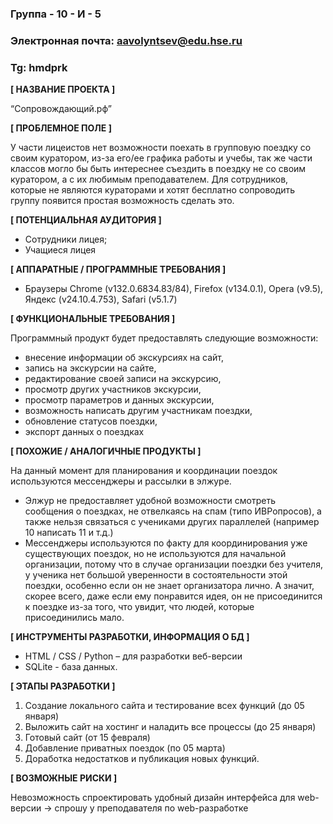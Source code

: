 ### Группа - 10 - И - 5
### Электронная почта: aavolyntsev@edu.hse.ru
### Tg: hmdprk
**[ НАЗВАНИЕ ПРОЕКТА ]**

“Сопровождающий.рф”

**[ ПРОБЛЕМНОЕ ПОЛЕ ]**

У части лицеистов нет возможности поехать в групповую поездку со своим куратором, из-за его/ее графика работы и учебы, так же части классов могло бы быть интереснее съездить в поездку не со своим куратором, а с их любимым преподавателем. Для сотрудников, которые не являются кураторами и хотят бесплатно сопроводить группу появится простая возможность сделать это.

**[ ПОТЕНЦИАЛЬНАЯ АУДИТОРИЯ ]**

- Сотрудники лицея;
- Учащиеся лицея

**[ АППАРАТНЫЕ / ПРОГРАММНЫЕ ТРЕБОВАНИЯ ]**

- Браузеры Chrome (v132.0.6834.83/84), Firefox (v134.0.1), Opera (v9.5), Яндекс (v24.10.4.753), Safari (v5.1.7)

**[ ФУНКЦИОНАЛЬНЫЕ ТРЕБОВАНИЯ ]**

Программный продукт будет предоставлять следующие возможности:
   - внесение информации об экскурсиях на сайт,
   - запись на экскурсии на сайте,
   - редактирование своей записи на экскурсию,
   - просмотр других участников экскурсии,
   - просмотр параметров и данных экскурсии,
   - возможность написать другим участникам поездки,
   - обновление статусов поездки,
   - экспорт данных о поездках

**[ ПОХОЖИЕ / АНАЛОГИЧНЫЕ ПРОДУКТЫ ]**

На данный момент для планирования и координации поездок используются мессенджеры и рассылки в элжуре. 
- Элжур не предоставляет удобной возможности смотреть сообщения о поездках, не отвелкаясь на спам (типо ИВРопросов), а также нельзя связаться с учениками других параллелей (например 10 написать 11 и т.д.)
- Мессенджеры используются по факту для координирования уже существующих поездок, но не используются для начальной организации, потому что в случае организации поездки без учителя, у ученика нет большой уверенности в состоятельности этой поездки,  особенно если он не знает организатора лично. А значит, скорее всего, даже если ему понравится идея, он не присоединится к поездке из-за того, что увидит, что людей, которые присоединились мало.

**[ ИНСТРУМЕНТЫ РАЗРАБОТКИ, ИНФОРМАЦИЯ О БД ]**

- HTML / CSS / Python – для разработки веб-версии
- SQLite - база данных.

**[ ЭТАПЫ РАЗРАБОТКИ ]**

1. Создание локального сайта и тестирование всех функций (до 05 января)
2. Выложить сайт на хостинг и наладить все процессы (до 25 января)
3. Готовый сайт (от 15 февраля)
4. Добавление приватных поездок (по 05 марта)
5. Доработка недостатков и публикация новых функций.

**[ ВОЗМОЖНЫЕ РИСКИ ]**

Невозможность спроектировать удобный дизайн интерфейса для web-версии -> спрошу у преподавателя по web-разработке
